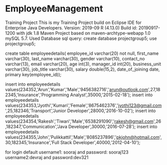 # EmployeeManagement
Training Project
This is my Training Project build on Eclipse IDE for Enterprise Java Developers. Version: 2019-09 R (4.13.0) Build id: 20190917-1200 with jdk 1.8
Maven Project based on maven-archtype-webapp 1.0
mySQL 5.7.
Used Database sql query:
create database projectgroup5;
use projectgroup5;

create table employeedetails(
employee_id varchar(20) not null,
first_name varchar(30),
last_name varchar(30),
gender varchar(10),
contact_no varchar(13),
email varchar(20),
age int(3),
manager_id int(20),
business_unit varchar(30),
job_title varchar(30),
salary double(15,2),
date_of_joining date,
primary key(employee_id));

insert into employeedetails values(234352,'Arun','Kumar','Male','9456382716','arun@outlook.com',27,182345,'Insurance','Programming Analyst',35000,'2015-02-18');
insert into employeedetails values(234353,'Jyothi','Kumari','Female','8675462376','jyothi123@gmail.com',25,182346,'Transport','Junior Developer',28000,'2016-10-02');
insert into employeedetails values(234354,'Rakesh','Tiwari','Male','6538291090','rakesh@gmail.com',26,182347,'Communication','Java Developer',30000,'2016-07-28');
insert into employeedetails values(234355,'John','Pulikkattil','Male','8085237896','pkjohn@hotmail.com',30,182345,'Insurance','Full Stack Developer',40000,'2012-04-10');


for login default username1: sooraj and password: sooraj123 
username2:devraj and password:dev321
